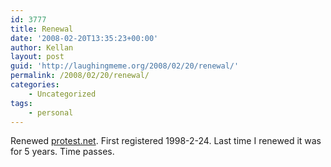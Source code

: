 ```yaml
---
id: 3777
title: Renewal
date: '2008-02-20T13:35:23+00:00'
author: Kellan
layout: post
guid: 'http://laughingmeme.org/2008/02/20/renewal/'
permalink: /2008/02/20/renewal/
categories:
    - Uncategorized
tags:
    - personal
---
```


Renewed [protest.net](http://protest.net). First registered 1998-2-24. Last time I renewed it was for 5 years. Time passes.